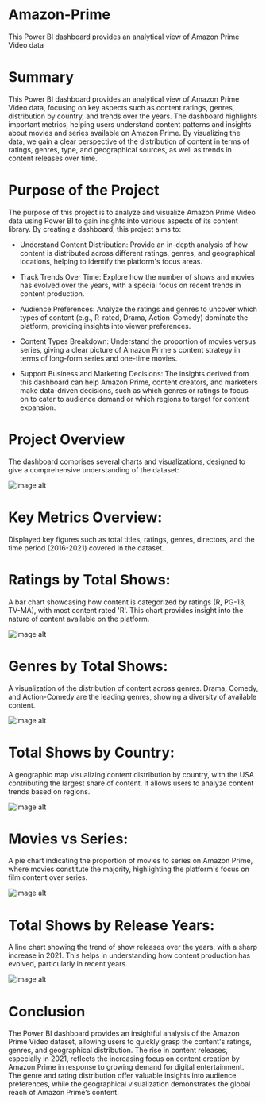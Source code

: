 # Amazon-Prime
This Power BI dashboard provides an analytical view of Amazon Prime Video data

# Summary
This Power BI dashboard provides an analytical view of Amazon Prime Video data, focusing on key aspects such as content ratings, genres, distribution by country, and trends over the years. The dashboard highlights important metrics, helping users understand content patterns and insights about movies and series available on Amazon Prime. By visualizing the data, we gain a clear perspective of the distribution of content in terms of ratings, genres, type, and geographical sources, as well as trends in content releases over time.

# Purpose of the Project
The purpose of this project is to analyze and visualize Amazon Prime Video data using Power BI to gain insights into various aspects of its content library. By creating a dashboard, this project aims to:

* Understand Content Distribution: Provide an in-depth analysis of how content is distributed across different ratings, genres, and geographical locations, helping to identify the platform's focus areas.

* Track Trends Over Time: Explore how the number of shows and movies has evolved over the years, with a special focus on recent trends in content production.

* Audience Preferences: Analyze the ratings and genres to uncover which types of content (e.g., R-rated, Drama, Action-Comedy) dominate the platform, providing insights into viewer preferences.

* Content Types Breakdown: Understand the proportion of movies versus series, giving a clear picture of Amazon Prime's content strategy in terms of long-form series and one-time movies.

* Support Business and Marketing Decisions: The insights derived from this dashboard can help Amazon Prime, content creators, and marketers make data-driven decisions, such as which genres or ratings to focus on to cater to audience demand or which regions to target for content expansion.

# Project Overview
The dashboard comprises several charts and visualizations, designed to give a comprehensive understanding of the dataset:

![image alt](https://github.com/Deepak-1511/Amazon-Prime/blob/0810142a7143a34578fdf9ff916d88815cb7ba69/img%206.jpg)

# Key Metrics Overview:
Displayed key figures such as total titles, ratings, genres, directors, and the time period (2016-2021) covered in the dataset.

# Ratings by Total Shows:
A bar chart showcasing how content is categorized by ratings (R, PG-13, TV-MA), with most content rated 'R'. This chart provides insight into the nature of content available on the platform.

![image alt](https://github.com/Deepak-1511/Amazon-Prime/blob/0810142a7143a34578fdf9ff916d88815cb7ba69/img%201.jpg)

# Genres by Total Shows:
A visualization of the distribution of content across genres. Drama, Comedy, and Action-Comedy are the leading genres, showing a diversity of available content.

![image alt](https://github.com/Deepak-1511/Amazon-Prime/blob/0810142a7143a34578fdf9ff916d88815cb7ba69/img%202.jpg)

# Total Shows by Country:
A geographic map visualizing content distribution by country, with the USA contributing the largest share of content. It allows users to analyze content trends based on regions.

![image alt](https://github.com/Deepak-1511/Amazon-Prime/blob/0810142a7143a34578fdf9ff916d88815cb7ba69/img%203.jpg)

# Movies vs Series:
A pie chart indicating the proportion of movies to series on Amazon Prime, where movies constitute the majority, highlighting the platform's focus on film content over series.

![image alt](https://github.com/Deepak-1511/Amazon-Prime/blob/0810142a7143a34578fdf9ff916d88815cb7ba69/img%204.jpg)

# Total Shows by Release Years:
A line chart showing the trend of show releases over the years, with a sharp increase in 2021. This helps in understanding how content production has evolved, particularly in recent years.

![image alt](https://github.com/Deepak-1511/Amazon-Prime/blob/0810142a7143a34578fdf9ff916d88815cb7ba69/img%205.jpg)

# Conclusion
The Power BI dashboard provides an insightful analysis of the Amazon Prime Video dataset, allowing users to quickly grasp the content's ratings, genres, and geographical distribution. The rise in content releases, especially in 2021, reflects the increasing focus on content creation by Amazon Prime in response to growing demand for digital entertainment. The genre and rating distribution offer valuable insights into audience preferences, while the geographical visualization demonstrates the global reach of Amazon Prime’s content. 
